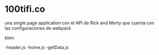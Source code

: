 # 100tifi.co
una single page application con el API de Rick and Morty que cuenta con las configuraciones de webpack


bien: 

-header.js
-home.js
-getData.js